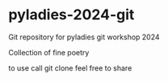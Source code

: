 # pyladies-2024-git
Git repository for pyladies git workshop 2024

Collection of fine poetry

to use call git clone
feel free to share
